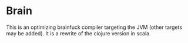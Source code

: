 
# Brain

This is an optimizing brainfuck compiler targeting the JVM (other targets may be
added). It is a rewrite of the clojure version in scala.